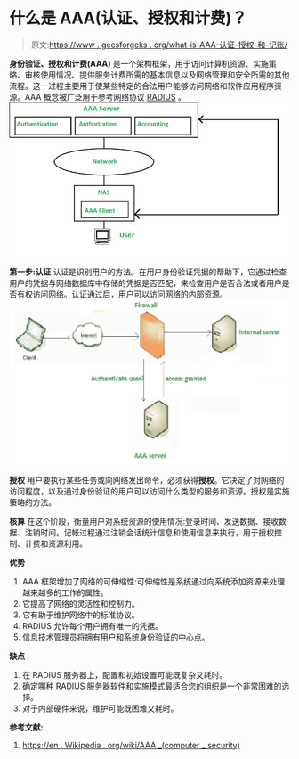 # 什么是 AAA(认证、授权和计费)？

> 原文:[https://www . geesforgeks . org/what-is-AAA-认证-授权-和-记账/](https://www.geeksforgeeks.org/what-is-aaa-authentication-authorization-and-accounting/)

**身份验证、授权和计费(AAA)** 是一个架构框架，用于访问计算机资源、实施策略、审核使用情况、提供服务计费所需的基本信息以及网络管理和安全所需的其他流程。这一过程主要用于使某些特定的合法用户能够访问网络和软件应用程序资源。AAA 概念被广泛用于参考网络协议 [RADIUS](https://www.geeksforgeeks.org/radius-protocol/) 。
![](img/5a5768198e4d8f7d5b72f1f3cb7d3eb1.png)

**第一步:认证**
认证是识别用户的方法。在用户身份验证凭据的帮助下，它通过检查用户的凭据与网络数据库中存储的凭据是否匹配，来检查用户是否合法或者用户是否有权访问网络。认证通过后，用户可以访问网络的内部资源。
![](img/fa609a37ceba197b176387cba4e3d129.png)

**授权**
用户要执行某些任务或向网络发出命令，必须获得**授权**。它决定了对网络的访问程度，以及通过身份验证的用户可以访问什么类型的服务和资源。授权是实施策略的方法。

**核算**
在这个阶段，衡量用户对系统资源的使用情况:登录时间、发送数据、接收数据、注销时间。记帐过程通过注销会话统计信息和使用信息来执行，用于授权控制、计费和资源利用。

**优势**

1.  AAA 框架增加了网络的可伸缩性:可伸缩性是系统通过向系统添加资源来处理越来越多的工作的属性。
2.  它提高了网络的灵活性和控制力。
3.  它有助于维护网络中的标准协议。
4.  RADIUS 允许每个用户拥有唯一的凭据。
5.  信息技术管理员将拥有用户和系统身份验证的中心点。

**缺点**

1.  在 RADIUS 服务器上，配置和初始设置可能既复杂又耗时。
2.  确定哪种 RADIUS 服务器软件和实施模式最适合您的组织是一个非常困难的选择。
3.  对于内部硬件来说，维护可能既困难又耗时。

**参考文献:**

1.  [https://en . Wikipedia . org/wiki/AAA _(computer _ security)](https://en.wikipedia.org/wiki/AAA_(computer_security))